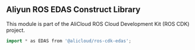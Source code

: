 ## Aliyun ROS EDAS Construct Library

This module is part of the AliCloud ROS Cloud Development Kit (ROS CDK) project.

```go
import * as EDAS from '@alicloud/ros-cdk-edas';
```

